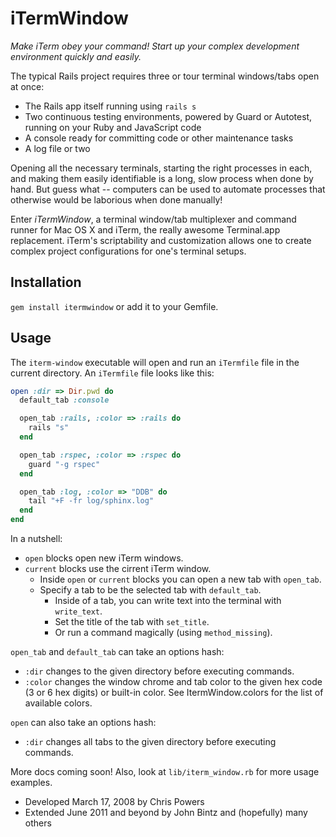 # iTermWindow

*Make iTerm obey your command! Start up your complex development environment quickly and easily.*

The typical Rails project requires three or tour terminal windows/tabs open at once:

* The Rails app itself running using `rails s`
* Two continuous testing environments, powered by Guard or Autotest, running on your Ruby and JavaScript code
* A console ready for committing code or other maintenance tasks
* A log file or two

Opening all the necessary terminals, starting the right processes in each, and making them easily identifiable
is a long, slow process when done by hand. But guess what -- computers can be used to automate processes that
otherwise would be laborious when done manually!

Enter *iTermWindow*, a terminal window/tab multiplexer and command runner for Mac OS X and iTerm, the really
awesome Terminal.app replacement. iTerm's scriptability and customization allows one to create complex
project configurations for one's terminal setups.

## Installation

`gem install itermwindow` or add it to your Gemfile.

## Usage

The `iterm-window` executable will open and run an `iTermfile` file in the current directory. 
An `iTermfile` file looks like this:

``` ruby
open :dir => Dir.pwd do
  default_tab :console

  open_tab :rails, :color => :rails do
    rails "s"
  end

  open_tab :rspec, :color => :rspec do
    guard "-g rspec"
  end

  open_tab :log, :color => "DDB" do
    tail "+F -fr log/sphinx.log"
  end
end
```

In a nutshell:

* `open` blocks open new iTerm windows.
* `current` blocks use the cirrent iTerm window.
  * Inside `open` or `current` blocks you can open a new tab with `open_tab`.
  * Specify a tab to be the selected tab with `default_tab`.
    * Inside of a tab, you can write text into the terminal with `write_text`.
    * Set the title of the tab with `set_title`.
    * Or run a command magically (using `method_missing`).

`open_tab` and `default_tab` can take an options hash:

* `:dir` changes to the given directory before executing commands.
* `:color` changes the window chrome and tab color to the given hex code (3 or 6 hex digits) or built-in color. See ItermWindow.colors for the list of available colors.

`open` can also take an options hash:

* `:dir` changes all tabs to the given directory before executing commands.

More docs coming soon! Also, look at `lib/iterm_window.rb` for more usage examples.

* Developed March 17, 2008 by Chris Powers
* Extended June 2011 and beyond by John Bintz and (hopefully) many others

